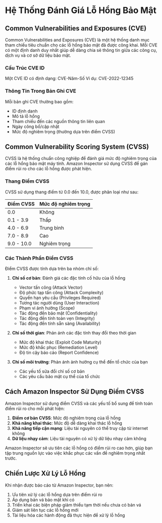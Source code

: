 # Hệ Thống Đánh Giá Lỗ Hổng Bảo Mật

## Common Vulnerabilities and Exposures (CVE)

Common Vulnerabilities and Exposures (CVE) là một hệ thống danh mục tham chiếu tiêu chuẩn cho các lỗ hổng bảo mật đã được công khai. Mỗi CVE có một định danh duy nhất giúp dễ dàng chia sẻ thông tin giữa các công cụ, dịch vụ và cơ sở dữ liệu bảo mật.

### Cấu Trúc CVE ID

Một CVE ID có định dạng: CVE-Năm-Số
Ví dụ: CVE-2022-12345

### Thông Tin Trong Bản Ghi CVE

Mỗi bản ghi CVE thường bao gồm:

- ID định danh
- Mô tả lỗ hổng
- Tham chiếu đến các nguồn thông tin liên quan
- Ngày công bố/cập nhật
- Mức độ nghiêm trọng (thường dựa trên điểm CVSS)

## Common Vulnerability Scoring System (CVSS)

CVSS là hệ thống chuẩn công nghiệp để đánh giá mức độ nghiêm trọng của các lỗ hổng bảo mật máy tính. Amazon Inspector sử dụng CVSS để gán điểm rủi ro cho các lỗ hổng được phát hiện.

### Thang Điểm CVSS

CVSS sử dụng thang điểm từ 0.0 đến 10.0, được phân loại như sau:

| Điểm CVSS  | Mức độ nghiêm trọng |
| ---------- | ------------------- |
| 0.0        | Không               |
| 0.1 - 3.9  | Thấp                |
| 4.0 - 6.9  | Trung bình          |
| 7.0 - 8.9  | Cao                 |
| 9.0 - 10.0 | Nghiêm trọng        |

### Các Thành Phần Điểm CVSS

Điểm CVSS được tính dựa trên ba nhóm chỉ số:

1. **Chỉ số cơ bản**: Đánh giá các đặc tính cố hữu của lỗ hổng

   - Vector tấn công (Attack Vector)
   - Độ phức tạp tấn công (Attack Complexity)
   - Quyền hạn yêu cầu (Privileges Required)
   - Tương tác người dùng (User Interaction)
   - Phạm vi ảnh hưởng (Scope)
   - Tác động đến bảo mật (Confidentiality)
   - Tác động đến tính toàn vẹn (Integrity)
   - Tác động đến tính sẵn sàng (Availability)

2. **Chỉ số thời gian**: Phản ánh các đặc tính thay đổi theo thời gian

   - Mức độ khai thác (Exploit Code Maturity)
   - Mức độ khắc phục (Remediation Level)
   - Độ tin cậy báo cáo (Report Confidence)

3. **Chỉ số môi trường**: Phản ánh ảnh hưởng cụ thể đến tổ chức của bạn
   - Các yếu tố sửa đổi chỉ số cơ bản
   - Các yêu cầu bảo mật cụ thể của tổ chức

## Cách Amazon Inspector Sử Dụng Điểm CVSS

Amazon Inspector sử dụng điểm CVSS và các yếu tố bổ sung để tính toán điểm rủi ro cho mỗi phát hiện:

1. **Điểm cơ bản CVSS**: Mức độ nghiêm trọng của lỗ hổng
2. **Khả năng khai thác**: Mức độ dễ dàng khai thác lỗ hổng
3. **Khả năng tiếp cận mạng**: Liệu tài nguyên có thể truy cập từ internet không
4. **Dữ liệu nhạy cảm**: Liệu tài nguyên có xử lý dữ liệu nhạy cảm không

Amazon Inspector sẽ ưu tiên các lỗ hổng có điểm rủi ro cao hơn, giúp bạn tập trung nguồn lực vào việc khắc phục các vấn đề nghiêm trọng nhất trước.

## Chiến Lược Xử Lý Lỗ Hổng

Khi nhận được báo cáo từ Amazon Inspector, bạn nên:

1. Ưu tiên xử lý các lỗ hổng dựa trên điểm rủi ro
2. Áp dụng bản vá bảo mật khi có
3. Triển khai các biện pháp giảm thiểu tạm thời nếu chưa có bản vá
4. Giám sát liên tục các lỗ hổng mới
5. Tài liệu hóa các hành động đã thực hiện để xử lý lỗ hổng
